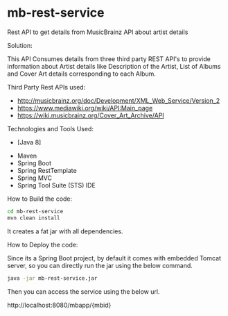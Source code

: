 # mb-rest-service
Rest API to get details from MusicBrainz API about artist details

Solution:

This API Consumes details from three third party REST API's to provide information about Artist details like Description of the Artist, List of Albums and Cover Art details corresponding to each Album.

Third Party Rest APIs used:

- http://musicbrainz.org/doc/Development/XML_Web_Service/Version_2
- https://www.mediawiki.org/wiki/API:Main_page
- https://wiki.musicbrainz.org/Cover_Art_Archive/API

Technologies and Tools Used:

* [Java 8]
- Maven
- Spring Boot
- Spring RestTemplate
- Spring MVC
- Spring Tool Suite (STS) IDE

How to Build the code:

```sh
cd mb-rest-service
mvn clean install
```

It creates a fat jar with all dependencies.

How to Deploy the code:

Since its a Spring Boot project, by default it comes with embedded Tomcat server, so you can directly run the jar using the below command.

```sh
java -jar mb-rest-service.jar
```

Then you can access the service using the below url.

http://localhost:8080/mbapp/{mbid}
